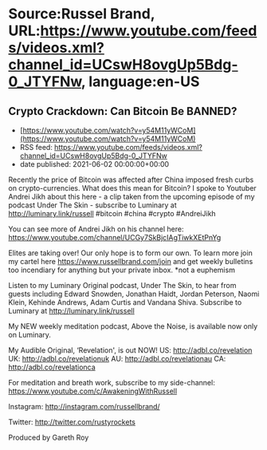 # Source:Russel Brand, URL:https://www.youtube.com/feeds/videos.xml?channel_id=UCswH8ovgUp5Bdg-0_JTYFNw, language:en-US

## Crypto Crackdown: Can Bitcoin Be BANNED?
 - [https://www.youtube.com/watch?v=y54M11yWCoM](https://www.youtube.com/watch?v=y54M11yWCoM)
 - RSS feed: https://www.youtube.com/feeds/videos.xml?channel_id=UCswH8ovgUp5Bdg-0_JTYFNw
 - date published: 2021-06-02 00:00:00+00:00

Recently the price of Bitcoin was affected after China imposed fresh curbs on crypto-currencies. What does this mean for Bitcoin? I spoke to Youtuber Andrei Jikh about this here - a clip taken from the upcoming episode of my podcast Under The Skin - subscribe to Luminary at http://luminary.link/russell
#bitcoin #china #crypto #AndreiJikh

You can see more of Andrei Jikh on his channel here: https://www.youtube.com/channel/UCGy7SkBjcIAgTiwkXEtPnYg

Elites are taking over! Our only hope is to form our own. To learn more join my cartel here https://www.russellbrand.com/join and get weekly bulletins too incendiary for anything but your private inbox.
*not a euphemism

Listen to my Luminary Original podcast, Under The Skin, to hear from guests including Edward Snowden, Jonathan Haidt, Jordan Peterson, Naomi Klein, Kehinde Andrews, Adam Curtis and Vandana Shiva.
Subscribe to Luminary at http://luminary.link/russell

My NEW weekly meditation podcast, Above the Noise, is available now only on Luminary.

My Audible Original, ‘Revelation', is out NOW!
US: 
http://adbl.co/revelation
UK: 
http://adbl.co/revelationuk
AU: 
http://adbl.co/revelationau
CA: 
http://adbl.co/revelationca

For meditation and breath work, subscribe to my side-channel: 
https://www.youtube.com/c/AwakeningWithRussell

Instagram: 
http://instagram.com/russellbrand/

Twitter: 
http://twitter.com/rustyrockets

Produced by Gareth Roy

